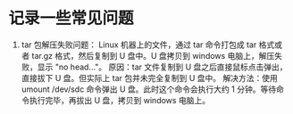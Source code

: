 # 记录一些常见问题

1. tar 包解压失败问题：
   Linux 机器上的文件，通过 tar 命令打包成 tar 格式或者 tar.gz 格式，然后复制到 U 盘中。U 盘拷贝到 windows 电脑上，解压失败，显示 "no head..."。
   原因：tar 文件复制到 U 盘之后直接鼠标点击弹出，直接拔下 U 盘。但实际上 tar 包并未完全复制到 U 盘中。
   解决方法：使用 umount /dev/sdc 命令弹出 U 盘。此时这个命令会执行大约 1 分钟。等待命令执行完毕，再拔出 U 盘，拷贝到 windows 电脑上。

